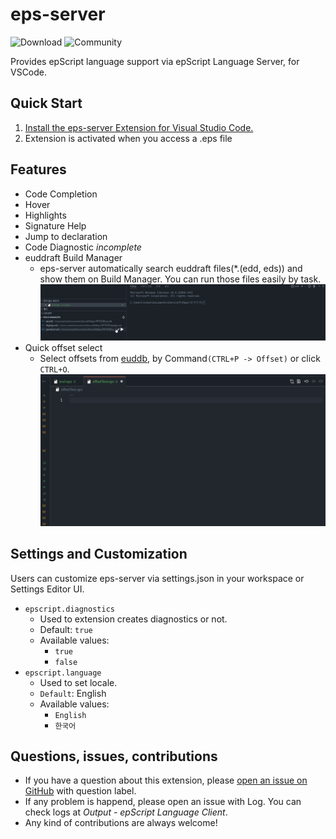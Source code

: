 # eps-server

![Download](https://img.shields.io/visual-studio-marketplace/i/zuhanit.eps-server?style=plastic) ![Community](https://img.shields.io/badge/Community-%20EDAC-yellow?link=https://cafe.naver.com/edac)

Provides epScript language support via epScript Language Server, for VSCode.

## Quick Start

1. [Install the eps-server Extension for Visual Studio Code.](https://code.visualstudio.com/docs/editor/extension-marketplace)
2. Extension is activated when you access a .eps file

## Features

- Code Completion
- Hover
- Highlights
- Signature Help
- Jump to declaration
- Code Diagnostic _incomplete_
- euddraft Build Manager
  - eps-server automatically search euddraft files(\*.(edd, eds)) and show them on Build Manager. You can run those files easily by task.
    ![Build](https://github.com/zuhanit/epscript-language-server/blob/master/images/build.gif?raw=true)
- Quick offset select
  - Select offsets from [euddb](https://euddb.website/), by Command`(CTRL+P -> Offset)` or click `CTRL+O`.
    ![Offset](https://github.com/zuhanit/epscript-language-server/blob/master/images/offset.gif?raw=true)

## Settings and Customization

Users can customize eps-server via settings.json in your workspace or Settings Editor UI.

- `epscript.diagnostics`
  - Used to extension creates diagnostics or not.
  - Default: `true`
  - Available values:
    - `true`
    - `false`
- `epscript.language`
  - Used to set locale.
  - `Default`: English
  - Available values:
    - `English`
    - `한국어`

## Questions, issues, contributions

- If you have a question about this extension, please [open an issue on GitHub](https://github.com/zuhanit/epscript-language-server/issues) with question label.
- If any problem is happend, please open an issue with Log. You can check logs at _Output - epScript Language Client_.
- Any kind of contributions are always welcome!
